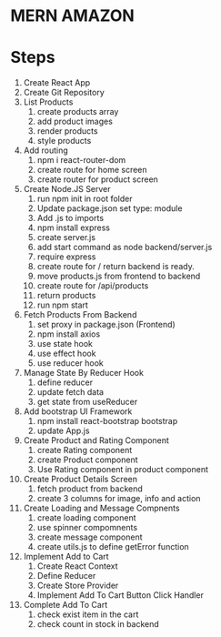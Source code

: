 # MERN AMAZON

# Steps

1. Create React App
2. Create Git Repository
3. List Products
   1. create products array
   2. add product images
   3. render products
   4. style products
4. Add routing
   1. npm i react-router-dom
   2. create route for home screen
   3. create router for product screen
5. Create Node.JS Server
   1. run npm init in root folder
   2. Update package.json set type: module
   3. Add .js to imports
   4. npm install express
   5. create server.js
   6. add start command as node backend/server.js
   7. require express
   8. create route for / return backend is ready.
   9. move products.js from frontend to backend
   10. create route for /api/products
   11. return products
   12. run npm start
6. Fetch Products From Backend
   1. set proxy in package.json (Frontend)
   2. npm install axios
   3. use state hook
   4. use effect hook
   5. use reducer hook
7. Manage State By Reducer Hook
   1. define reducer
   2. update fetch data
   3. get state from useReducer
8. Add bootstrap UI Framework
   1. npm install react-bootstrap bootstrap
   2. update App.js
9. Create Product and Rating Component
   1. create Rating component
   2. create Product component
   3. Use Rating component in product component
10. Create Product Details Screen
    1. fetch product from backend
    2. create 3 columns for image, info and action
11. Create Loading and Message Compnents
    1. create loading component
    2. use spinner compomnents
    3. create message component
    4. create utils.js to define getError function
12. Implement Add to Cart
    1. Create React Context
    2. Define Reducer
    3. Create Store Provider
    4. Implement Add To Cart Button Click Handler
13. Complete Add To Cart
    1. check exist item in the cart
    2. check count in stock in backend
